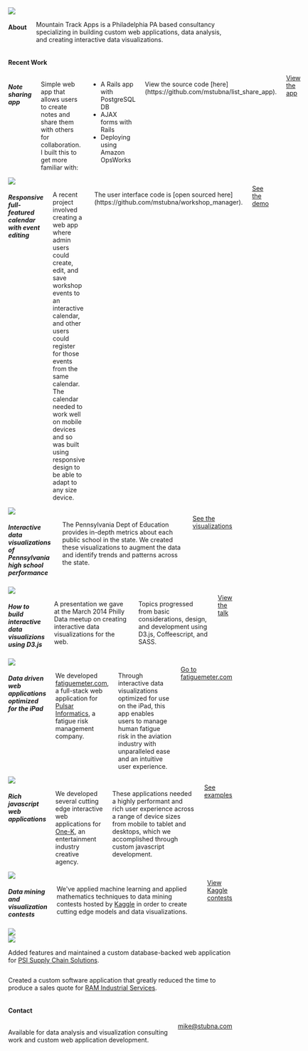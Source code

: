 <div class="container">
  <div class="row header">
  	<div class="medium-6 small-12 columns">
  	  <img src='images/logo_med_no_bg.png'>
  	</div>
  	<div class="medium-5 small-12 medium-offset-1 columns">
  	  <h4>About</h4>
  	  <p>Mountain Track Apps is a Philadelphia PA based consultancy specializing in building custom web applications, data analysis, and creating interactive data visualizations.
  	</div>
  </div>
  <div class="row">
    <div class="small-12 columns">
      <h4>Recent Work</h4>
    </div>
  </div>

  <div class="project row">
    <div class="small-12 medium-7 columns">
      <h5>Note sharing app</h5>
      <p>
        Simple web app that allows users to create notes and share them with others for collaboration. I built this to get more familiar with:
      </p>
      <ul>
        <li>A Rails app with PostgreSQL DB</li>
        <li>AJAX forms with Rails</li>
        <li>Deploying using Amazon OpsWorks</li>
      </ul>
      <p>
        View the source code [here](https://github.com/mstubna/list_share_app).
      </p>
      <a href="http://sharemynotes.co" class="button small radius">View the app</a>
    </div>
    <div class="small-12 medium-5 columns">
      <a href="http://sharemynotes.co"><img src='images/note_share_app.png'></a>
    </div>
  </div>

  <div class="project row">
    <div class="small-12 medium-7 columns">
      <h5>Responsive full-featured calendar with event editing</h5>
      <p>
        A recent project involved creating a web app where admin users could create, edit, and save workshop events to an interactive calendar, and other users could register for those events from the same calendar. The calendar needed to work well on mobile devices and so was built using responsive design to be able to adapt to any size device.
      </p>
      <p>
        The user interface code is [open sourced here](https://github.com/mstubna/workshop_manager).
      </p>
      <a href="http://workshopmanager.s3-website-us-east-1.amazonaws.com" class="button small radius">See the demo</a>
    </div>
    <div class="small-12 medium-5 columns">
      <a href="http://workshopmanager.s3-website-us-east-1.amazonaws.com"><img src='images/workshop_manager.png'></a>
    </div>
  </div>

  <div class="project row">
    <div class="small-12 medium-7 columns">
      <h5>Interactive data visualizations of Pennsylvania high school performance</h5>
      <p>
        The Pennsylvania Dept of Education provides in-depth metrics about each public school in the state. We created these visualizations to augment the data and identify trends and patterns across the state.
      </p>
      <a href="pa_schools" class="button small radius">See the visualizations</a>
    </div>
    <div class="small-12 medium-5 columns">
      <a href="pa_schools"><img src='images/pa_schools.png'></a>
    </div>
  </div>

  <div class="project row">
    <div class="small-12 medium-7 columns">
      <h5>How to build interactive data visualizions using D3.js</h5>
      <p>A presentation we gave at the March 2014 Philly Data meetup on creating interactive data visualizations for the web.</p>
      <p>Topics progressed from basic considerations, design, and development using D3.js, Coffeescript, and SASS.</p>
      <a href="data_viz" class="button small radius">View the talk</a>
    </div>
    <div class="small-12 medium-5 columns">
      <a href="data_viz"><img src='images/data_viz_3.png'></a>
    </div>
  </div>

  <div class="project row">
    <div class="small-12 medium-7 columns">
      <h5>Data driven web applications optimized for the iPad</h5>
      <p>We developed <a href="http://fatiguemeter.com" target="_blank">fatiguemeter.com</a>, a full-stack web application for <a href="http://pulsarinformatics.com" target="_blank">Pulsar Informatics</a>, a fatigue risk management company.</p>
      <p>Through interactive data visualizations optimized for use on the iPad, this app enables users to manage human fatigue risk in the aviation industry with unparalleled ease and an intuitive user experience.</p>
      <a href="http://fatiguemeter.com" target="_blank" class="button small radius">Go to fatiguemeter.com</a>
    </div>
    <div class="small-12 left medium-4 columns">
      <a href="http://fatiguemeter.com" target="_blank"><img src='images/fatigue_meter.png'></a>
    </div>
  </div>

  <div class="project row">
    <div class="small-12 medium-7 columns">
      <h5>Rich javascript web applications</h5>
      <p>We developed several cutting edge interactive web applications for <a href="http://one-k.com">One-K</a>, an entertainment industry creative agency.</p>
      <p>These applications needed a highly performant and rich user experience across a range of device sizes from mobile to tablet and desktops, which we accomplished through custom javascript development.</p>
      <a href="http://work.one-k.com/" target="_blank" class="button small radius">See examples</a>
    </div>
    <div class="small-12 medium-5 columns">
      <a href="http://http://work.one-k.com/" target="_blank"><img src='images/one_k_mos.png'></a>
    </div>
  </div>

  <div class="project row">
    <div class="small-12 medium-4 columns">
      <h5>Data mining and visualization contests</h5>
    	<p>We've applied machine learning and applied mathematics techniques to data mining contests hosted by <a href="http://www.kaggle.com" target="_blank">Kaggle</a> in order to create cutting edge models and data visualizations.</p>
      <a href="http://www.kaggle.com/users/50679/mike-stubna" target="_blank" class="button small radius">View Kaggle contests</a>
    </div>
    <div class="small-6 medium-4 columns">
      <a href="https://www.kaggle.com/c/harvard-business-review-vision-statement-prospect/prospector#120" target="_blank"><img src='images/kaggle_2.png'></a>
    </div>
    <div class="small-6 medium-4 columns">
      <a href="https://www.kaggle.com/c/harvard-business-review-vision-statement-prospect/prospector#120" target="_blank"><img src='images/kaggle.png'></a>
    </div>
  </div>

  <div class="project row">
    <div class="small-12 columns">
  	 <p>Added features and maintained a custom database-backed web application for <a href="http://www.psiscs.com" target="_blank">PSI Supply Chain Solutions</a>.</p>
    </div>
  </div>
  <div class="project row">
    <div class="small-12 columns">
  	 <p>Created a custom software application that greatly reduced the time to produce a sales quote for <a href="http://ramindustrialservices.com/" target="_blank">RAM Industrial Services</a>.</p>
    </div>
  </div>

  <div class="row">
    <div class="small-12 columns">
      <h4>Contact</h4>
    </div>
  </div>
  <div class="row footer">
    <div class="small-12 columns">
      <p>Available for data analysis and visualization consulting work and custom web application development.</p>
      <a href="mailto:mike@stubna.com">mike@stubna.com</a>
    </div>
  </div>
</div>
